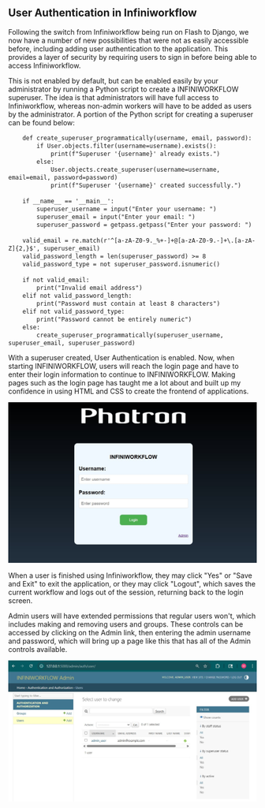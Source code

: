 ## User Authentication in Infiniworkflow

Following the switch from Infiniworkflow being run on Flash to Django, we now have a number of new possibilities that were not as easily accessible before, including adding user authentication to the application. This provides a layer of security by requiring users to sign in before being able to access Infiniworkflow.

This is not enabled by default, but can be enabled easily by your administrator by running a Python script to create a INFINIWORKFLOW superuser. The idea is that administrators will have full access to Infiniworkflow, whereas non-admin workers will have to be added as users by the administrator. A portion of the Python script for creating a superuser can be found below:

```
    def create_superuser_programmatically(username, email, password):
	    if User.objects.filter(username=username).exists():
	        print(f"Superuser '{username}' already exists.")
	    else:
	        User.objects.create_superuser(username=username, email=email, password=password)
	        print(f"Superuser '{username}' created successfully.")

	if __name__ == '__main__':
	    superuser_username = input("Enter your username: ")
	    superuser_email = input("Enter your email: ")
	    superuser_password = getpass.getpass("Enter your password: ")

    valid_email = re.match(r'^[a-zA-Z0-9._%+-]+@[a-zA-Z0-9.-]+\.[a-zA-Z]{2,}$', superuser_email)
    valid_password_length = len(superuser_password) >= 8
    valid_password_type = not superuser_password.isnumeric()

    if not valid_email:
        print("Invalid email address")
    elif not valid_password_length:
        print("Password must contain at least 8 characters")
    elif not valid_password_type:
        print("Password cannot be entirely numeric")
    else:
        create_superuser_programmatically(superuser_username, superuser_email, superuser_password)
```
With a superuser created, User Authentication is enabled. Now, when starting INFINIWORKFLOW, users will reach the login page and have to enter their login information to continue to INFINIWORKFLOW. Making pages such as the login page has taught me a lot about and built up my confidence in using HTML and CSS to create the frontend of applications.

![Login Page](/assets/ui_user_login_page.jpg)

When a user is finished using Infiniworkflow, they may click "Yes" or "Save and Exit" to exit the application, or they may click "Logout", which saves the current workflow and logs out of the session, returning back to the login screen.

Admin users will have extended permissions that regular users won't, which includes making and removing users and groups. These controls can be accessed by clicking on the Admin link, then entering the admin username and password, which will bring up a page like this that has all of the Admin controls available.

![Admin Page](/assets/ui_user_admin_page.jpg)







